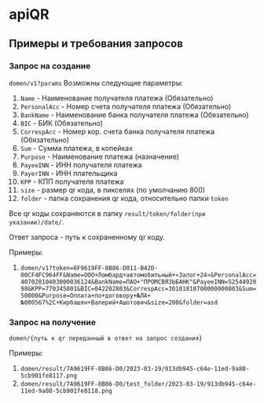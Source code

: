 # apiQR

## Примеры и требования запросов
### Запрос на создание
`domen/v1?params`
Возможны следующие параметры:
1. `Name` - Наименование получателя платежа (Обязательно)
2. `PersonalAcc` - Номер счета получателя платежа (Обязательно)
3. `BankName` - Наименование банка получателя платежа (Обязательно)
4. `BIC` - БИК (Обязательно)
5. `CorrespAcc` - Номер кор. счета банка получателя платежа (Обязательно)
6. `Sum` - Сумма платежа, в копейках
7. `Purpose` - Наименование платежа (назначение)
8. `PayeeINN` - ИНН получателя платежа
9. `PayerINN` - ИНН плательщика
10. `KPP` - КПП получателя платежа
11. `size` - размер qr кода, в пикселях (по умолчанию 800)
12. `folder` - папка сохранения qr кода, относительно папки `token`

Все qr коды сохраняются в папку `result/token/folder(при указании)/date/`.

Ответ запроса - путь к сохраненному qr коду.

Примеры:
1. `domen/v1?token=6F9619FF-8B86-D011-B42D-00CF4FC964FF&Name=ООО+Ломбард+автомобильный+«Залог+24»&PersonalAcc=40702810403000036124&BankName=ПАО+"ПРОМСВЯЗЬБАНК"&PayeeINN=5254492098&KPP=770345001&BIC=042202803&CorrespAcc=30101810700000000803&Sum=50000&Purpose=Оплата+по+договору+№ЛА+№000567%2C+Кирбашян+Валерий+Ашотович&size=200&folder=asd`

### Запрос на получение
`domen/{путь к qr переданный в ответ на запрос создания}`

Примеры:
1. `domen/result/7A9619FF-8B86-D0/2023-03-19/913db945-c64e-11ed-9a80-5cb901fe8117.png`
2. `domen/result/7A9619FF-8B86-D0/test_folder/2023-03-19/913db945-c64e-11ed-9a80-5cb901fe8118.png`